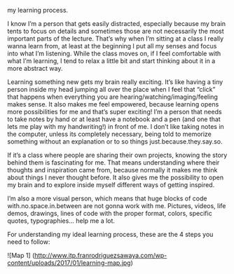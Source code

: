 
my learning process. 

I know I’m a person that gets easily distracted, especially because my brain tents to focus on details and sometimes those are not necessarily the most important parts of the lecture. That’s why when I’m sitting at a class I really wanna learn from, at least at the beginning I put all my senses and focus into what I’m listening. While the class moves on, if I feel comfortable with what I’m learning, I tend to relax a little bit and start thinking about it in a more abstract way.

Learning something new gets my brain really exciting. It’s like having a tiny person inside my head jumping all over the place when I feel that “click” that happens when everything you are hearing/watching/imaging/feeling makes sense. It also makes me feel empowered, because learning opens more possibilities for me and that’s super exciting! I’m a person that needs to take notes by hand or at least have a notebook and a pen (and one that lets me play with my handwriting!) in front of me. I don’t like taking notes in the computer, unless its completely necessary, being told to memorize something without an explanation or to so things just.because.they.say.so. 

If it’s a class where people are sharing their own projects, knowing the story behind them is fascinating for me. That means understanding where their thoughts and inspiration came from, because normally it makes me think about things I never thought before. It also gives me the possibility to open my brain and to explore inside myself different ways of getting inspired. 

I’m also a more visual person, which means that huge blocks of code with.no.space.in.between are not gonna work with me. Pictures, videos, life demos, drawings, lines of code with the proper format, colors, specific quotes, typographies… help me a lot. 

For understanding my ideal learning process, these are the 4 steps you need to follow:

![Map 1] (http://www.itp.franrodriguezsawaya.com/wp-content/uploads/2017/01/learning-map.jpg)
